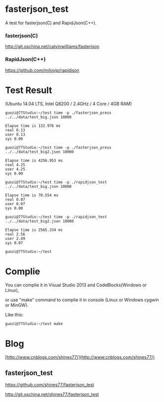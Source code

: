 
fasterjson_test
================

A test for fasterjson(C) and RapidJson(C++).

### fasterjson(C) ###

http://git.oschina.net/calvinwilliams/fasterjson

### RapidJson(C++) ###

https://github.com/miloyip/rapidjson

Test Result
=============

(Ubuntu 14.04 LTS, Intel Q8200 / 2.4GHz / 4 Core / 4GB RAM)

    guozi@77Studio:~/test time -p ./fasterjson_press ../../data/test_big.json 10000

    Elapse time is 132.976 ms
    real 0.13
    user 0.13
    sys 0.00
    
    guozi@77Studio:~/test time -p ./fasterjson_press ../../data/test_big2.json 10000

    Elapse time is 4256.953 ms
    real 4.25
    user 4.25
    sys 0.00
    
    guozi@77Studio:~/test time -p ./rapidjson_test ../../data/test_big.json 10000

    Elapse time is 70.554 ms
    real 0.07
    user 0.07
    sys 0.00
    
    guozi@77Studio:~/test time -p ./rapidjson_test ../../data/test_big2.json 10000

    Elapse time is 2565.334 ms
    real 2.56
    user 2.49
    sys 0.07

    guozi@77Studio:~/test 

Complie
========

You can complie it in Visual Studio 2013 and CodeBlocks(Windows or Linux),

or use "make" command to complie it in console (Linux or Windows cygwin or MinGW).

Like this:

    guozi@77Studio:~/test make

Blog
=====

[http://www.cnblogs.com/shines77/](http://www.cnblogs.com/shines77/)

## fasterjson_test ##

https://github.com/shines77/fasterjson_test

http://git.oschina.net/shines77/fasterjson_test
